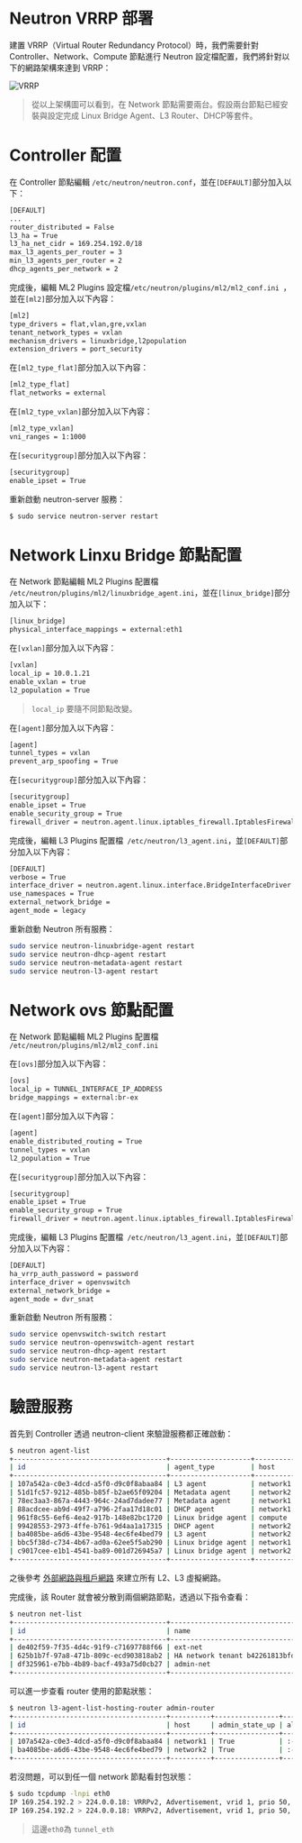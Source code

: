 # Neutron VRRP 部署
建置 VRRP（Virtual Router Redundancy Protocol）時，我們需要針對 Controller、Network、Compute 節點進行 Neutron 設定檔配置，我們將針對以下的網路架構來達到 VRRP：

![VRRP](images/vrrp.png)
> 從以上架構圖可以看到，在 Network 節點需要兩台。假設兩台節點已經安裝與設定完成 Linux Bridge Agent、L3 Router、DHCP等套件。

# Controller 配置
在 Controller 節點編輯 ```/etc/neutron/neutron.conf```，並在```[DEFAULT]```部分加入以下：
```sh
[DEFAULT]
...
router_distributed = False
l3_ha = True
l3_ha_net_cidr = 169.254.192.0/18
max_l3_agents_per_router = 3
min_l3_agents_per_router = 2
dhcp_agents_per_network = 2
```

完成後，編輯 ML2 Plugins 設定檔```/etc/neutron/plugins/ml2/ml2_conf.ini ```，並在```[ml2]```部分加入以下內容：
```sh
[ml2]
type_drivers = flat,vlan,gre,vxlan
tenant_network_types = vxlan
mechanism_drivers = linuxbridge,l2population
extension_drivers = port_security
```

在```[ml2_type_flat]```部分加入以下內容：
```sh
[ml2_type_flat]
flat_networks = external
```

在```[ml2_type_vxlan]```部分加入以下內容：
```sh
[ml2_type_vxlan]
vni_ranges = 1:1000
```

在```[securitygroup]```部分加入以下內容：
```sh
[securitygroup]
enable_ipset = True
```

重新啟動 neutron-server 服務：
```sh
$ sudo service neutron-server restart
```

# Network Linxu Bridge 節點配置
在 Network 節點編輯 ML2 Plugins 配置檔 ```/etc/neutron/plugins/ml2/linuxbridge_agent.ini```，並在```[linux_bridge]```部分加入以下：
```sh
[linux_bridge]
physical_interface_mappings = external:eth1
```

在```[vxlan]```部分加入以下內容：
```sh
[vxlan]
local_ip = 10.0.1.21
enable_vxlan = true
l2_population = True
```
> ```local_ip``` 要隨不同節點改變。

在```[agent]```部分加入以下內容：
```sh
[agent]
tunnel_types = vxlan
prevent_arp_spoofing = True
```

在```[securitygroup]```部分加入以下內容：
```sh
[securitygroup]
enable_ipset = True
enable_security_group = True
firewall_driver = neutron.agent.linux.iptables_firewall.IptablesFirewallDriver
```

完成後，編輯 L3 Plugins 配置檔``` /etc/neutron/l3_agent.ini```，並```[DEFAULT]```部分加入以下內容：
```sh
[DEFAULT]
verbose = True
interface_driver = neutron.agent.linux.interface.BridgeInterfaceDriver
use_namespaces = True
external_network_bridge =
agent_mode = legacy
```

重新啟動 Neutron 所有服務：
```sh
sudo service neutron-linuxbridge-agent restart
sudo service neutron-dhcp-agent restart
sudo service neutron-metadata-agent restart
sudo service neutron-l3-agent restart
```

# Network ovs 節點配置
在 Network 節點編輯 ML2 Plugins 配置檔 ```/etc/neutron/plugins/ml2/ml2_conf.ini```

在```[ovs]```部分加入以下內容：
```sh
[ovs]
local_ip = TUNNEL_INTERFACE_IP_ADDRESS
bridge_mappings = external:br-ex
```

在```[agent]```部分加入以下內容：
```sh
[agent]
enable_distributed_routing = True
tunnel_types = vxlan
l2_population = True
```

在```[securitygroup]```部分加入以下內容：
```sh
[securitygroup]
enable_ipset = True
enable_security_group = True
firewall_driver = neutron.agent.linux.iptables_firewall.IptablesFirewallDriver
```

完成後，編輯 L3 Plugins 配置檔``` /etc/neutron/l3_agent.ini```，並```[DEFAULT]```部分加入以下內容：
```sh
[DEFAULT]
ha_vrrp_auth_password = password
interface_driver = openvswitch
external_network_bridge =
agent_mode = dvr_snat
```

重新啟動 Neutron 所有服務：
```sh
sudo service openvswitch-switch restart
sudo service neutron-openvswitch-agent restart
sudo service neutron-dhcp-agent restart
sudo service neutron-metadata-agent restart
sudo service neutron-l3-agent restart
```


# 驗證服務
首先到 Controller 透過 neutron-client 來驗證服務都正確啟動：
```sh
$ neutron agent-list
+--------------------------------------+--------------------+----------+-------+----------------+---------------------------+
| id                                   | agent_type         | host     | alive | admin_state_up | binary                    |
+--------------------------------------+--------------------+----------+-------+----------------+---------------------------+
| 107a542a-c0e3-4dcd-a5f0-d9c0f8abaa84 | L3 agent           | network1 | :-)   | True           | neutron-l3-agent          |
| 51d1fc57-9212-485b-b85f-b2ae65f09204 | Metadata agent     | network2 | :-)   | True           | neutron-metadata-agent    |
| 78ec3aa3-867a-4443-964c-24ad7dadee77 | Metadata agent     | network1 | :-)   | True           | neutron-metadata-agent    |
| 88acdcee-ab9d-49f7-a796-2faa17d18c01 | DHCP agent         | network1 | :-)   | True           | neutron-dhcp-agent        |
| 961f8c55-6ef6-4ea2-917b-148e82bc1720 | Linux bridge agent | compute  | :-)   | True           | neutron-linuxbridge-agent |
| 99428553-2973-4ffe-b761-9d4aa1a17315 | DHCP agent         | network2 | :-)   | True           | neutron-dhcp-agent        |
| ba4085be-a6d6-43be-9548-4ec6fe4bed79 | L3 agent           | network2 | :-)   | True           | neutron-l3-agent          |
| bbc5f38d-c734-4b67-ad0a-62ee5f5ab290 | Linux bridge agent | network1 | :-)   | True           | neutron-linuxbridge-agent |
| c9017cee-e1b1-4541-ba89-001d726945a7 | Linux bridge agent | network2 | :-)   | True           | neutron-linuxbridge-agent |
+--------------------------------------+--------------------+----------+-------+----------------+---------------------------+
```

之後參考 [外部網路與租戶網路](ubuntu_create_netwrok.md) 來建立所有 L2、L3 虛擬網路。

完成後，該 Router 就會被分散到兩個網路節點，透過以下指令查看：
```sh
$ neutron net-list
+--------------------------------------+----------------------------------------------------+-------------------------------------------------------+
| id                                   | name                                               | subnets                                               |
+--------------------------------------+----------------------------------------------------+-------------------------------------------------------+
| de402f59-7f35-4d4c-91f9-c71697788f66 | ext-net                                            | 4dc913e3-3ea0-40f5-a23d-cf805012d180 10.21.20.0/24    |
| 625b1b7f-97a8-471b-809c-ecd903818ab2 | HA network tenant b42261813bfd48ac9f8f9a8d4d9345c0 | 01305303-c5cb-4e3d-adf3-48a380900073 169.254.192.0/18 |
| df325961-e7bb-4b89-bacf-493a75d0cb27 | admin-net                                          | 95fe4acc-a790-47bc-9edc-f8f12cfcee0a 172.17.1.0/24    |
+--------------------------------------+----------------------------------------------------+-------------------------------------------------------+
```

可以進一步查看 router 使用的節點狀態：
```sh
$ neutron l3-agent-list-hosting-router admin-router
+--------------------------------------+----------+----------------+-------+----------+
| id                                   | host     | admin_state_up | alive | ha_state |
+--------------------------------------+----------+----------------+-------+----------+
| 107a542a-c0e3-4dcd-a5f0-d9c0f8abaa84 | network1 | True           | :-)   | standby  |
| ba4085be-a6d6-43be-9548-4ec6fe4bed79 | network2 | True           | :-)   | active   |
+--------------------------------------+----------+----------------+-------+----------+
```

若沒問題，可以到任一個 network 節點看封包狀態：
```sh
$ sudo tcpdump -lnpi eth0
IP 169.254.192.2 > 224.0.0.18: VRRPv2, Advertisement, vrid 1, prio 50, authtype none, intvl 2s, length 20
IP 169.254.192.2 > 224.0.0.18: VRRPv2, Advertisement, vrid 1, prio 50, authtype none, intvl 2s, length 20
```
> 這邊```eth0```為 ```tunnel_eth```
